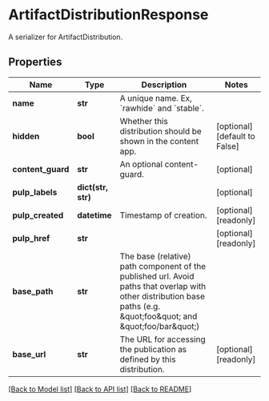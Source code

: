# ArtifactDistributionResponse

A serializer for ArtifactDistribution.
## Properties
Name | Type | Description | Notes
------------ | ------------- | ------------- | -------------
**name** | **str** | A unique name. Ex, &#x60;rawhide&#x60; and &#x60;stable&#x60;. | 
**hidden** | **bool** | Whether this distribution should be shown in the content app. | [optional] [default to False]
**content_guard** | **str** | An optional content-guard. | [optional] 
**pulp_labels** | **dict(str, str)** |  | [optional] 
**pulp_created** | **datetime** | Timestamp of creation. | [optional] [readonly] 
**pulp_href** | **str** |  | [optional] [readonly] 
**base_path** | **str** | The base (relative) path component of the published url. Avoid paths that                     overlap with other distribution base paths (e.g. \&quot;foo\&quot; and \&quot;foo/bar\&quot;) | 
**base_url** | **str** | The URL for accessing the publication as defined by this distribution. | [optional] [readonly] 

[[Back to Model list]](../README.md#documentation-for-models) [[Back to API list]](../README.md#documentation-for-api-endpoints) [[Back to README]](../README.md)


